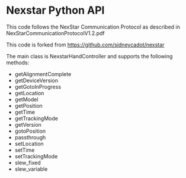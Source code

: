 # Nexstar Python API

This code follows the NexStar Communication Protocol as described in NexStarCommunicationProtocolV1.2.pdf

This code is forked from https://github.com/sidneycadot/nexstar

The main class is NexstarHandController and supports the following methods:

* getAlignmentComplete
* getDeviceVersion
* getGotoInProgress
* getLocation
* getModel
* getPosition
* getTime
* getTrackingMode
* getVersion
* gotoPosition
* passthrough
* setLocation
* setTime
* setTrackingMode
* slew_fixed
* slew_variable